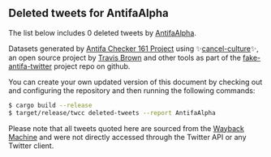 ## Deleted tweets for AntifaAlpha

The list below includes 0 deleted tweets by
[AntifaAlpha](https://twitter.com/AntifaAlpha).



Datasets generated by [Antifa Checker 161 Project](https://twitter.com/antifacheck161) using ✨[cancel-culture](https://github.com/travisbrown/cancel-culture)✨, an open source project by 
[Travis Brown](https://twitter.com/travisbrown) and other tools as part of the 
[fake-antifa-twitter](https://github.com/antifacheck161/fake-antifa-twitter) project repo on github.

You can create your own updated version of this document by checking out and configuring the
repository and then running the following commands:

```bash
$ cargo build --release
$ target/release/twcc deleted-tweets --report AntifaAlpha
```

Please note that all tweets quoted here are sourced from the
[Wayback Machine](https://web.archive.org) and were not directly accessed through the Twitter API or
any Twitter client.

